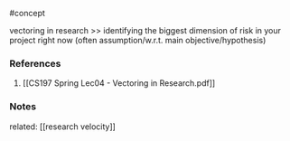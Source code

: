 #concept

vectoring in research >> identifying the biggest dimension of risk in your project right now (often assumption/w.r.t. main objective/hypothesis)
### References
1. [[CS197 Spring Lec04 - Vectoring in Research.pdf]]

### Notes

related: [[research velocity]]





